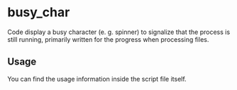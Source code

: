 # busy_char

Code display a busy character (e. g. spinner) to signalize that the process is still running, primarily written for the progress when processing files.

## Usage

You can find the usage information inside the script file itself.

